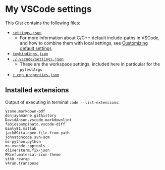 # My VSCode settings

This Gist contains the following files:

- [`settings.json`](https://gist.github.com/jakelevi1996/f57c1e5491aa478bcf1c76db74042653#file-settings-json)
    - For more information about C/C++ default include-paths in VSCode, and how to combine them with local settings, see [Customizing default settings](https://code.visualstudio.com/docs/cpp/customize-default-settings-cpp)
- [`keybindings.json`](https://gist.github.com/jakelevi1996/f57c1e5491aa478bcf1c76db74042653#file-keybindings-json)
- [`./.vscode/settings.json`](https://gist.github.com/jakelevi1996/f57c1e5491aa478bcf1c76db74042653#file-local_settings-json)
    - These are the workspace settings, included here in particular for the `pytestArgs`
- [`c_cpp_properties.json`](https://gist.github.com/jakelevi1996/f57c1e5491aa478bcf1c76db74042653#file-c_cpp_properties-json)

## Installed extensions

Output of executing in terminal `code --list-extensions`:

```
yzane.markdown-pdf
donjayamanne.githistory
DavidAnson.vscode-markdownlint
fabiospampinato.vscode-diff  
Gimly81.matlab
jack89ita.open-file-from-path
johnstoncode.svn-scm
ms-python.python
ms-vscode.cpptools
oliversturm.fix-json
PKief.material-icon-theme
stkb.rewrap
v4run.transpose
```
